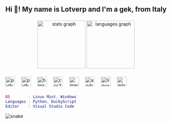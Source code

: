 <h2 align="left">Hi 👋! My name is Lotverp and I'm a gek, from Italy</h2>

###

<div align="center">
  <img src="https://github-readme-stats.vercel.app/api?username=Lotverp&hide_title=false&hide_rank=false&show_icons=true&include_all_commits=true&count_private=true&disable_animations=false&theme=dracula&locale=en&hide_border=false" height="150" alt="stats graph"  />
  
  <img src="https://github-readme-stats.vercel.app/api/top-langs?username=Lotverp&locale=en&hide_title=false&layout=compact&card_width=320&langs_count=5&theme=dracula&hide_border=false" height="150" alt="languages graph"  />
</div>

###

<div align="left">
  <img src="https://cdn.jsdelivr.net/gh/devicons/devicon/icons/python/python-original.svg" height="30" alt="python logo"  />
  <img width="12" />

  <img src="https://cdn.jsdelivr.net/gh/devicons/devicon@latest/icons/javascript/javascript-original.svg" height="30" alt="python logo"  />
  <img width="12" />

  <img src="https://cdn.jsdelivr.net/gh/devicons/devicon/icons/html5/html5-original.svg" height="30" alt="html5 logo"  />
  <img width="12" />

  <img src="https://cdn.jsdelivr.net/gh/devicons/devicon/icons/css3/css3-original.svg" height="30" alt="css3 logo"  />
  <img width="12" />

  <img src="https://cdn.jsdelivr.net/gh/devicons/devicon@latest/icons/markdown/markdown-original.svg" height="30" alt="markdown logo"  />
  <img width="12" />

  <img src="https://cdn.jsdelivr.net/gh/devicons/devicon@latest/icons/android/android-plain.svg" height="30" alt="android logo"  />
  <img width="12" />

  <img src="https://cdn.jsdelivr.net/gh/devicons/devicon@latest/icons/linux/linux-original.svg" height="30" alt="linux logo"  />  
  <img width="12" />
  
  <img src="https://cdn.jsdelivr.net/gh/devicons/devicon@latest/icons/windows11/windows11-original.svg" height="30" alt="windows logo"  />
            
</div>

###

<div align="left">
  <a 
    <img src="https://img.shields.io/static/v1?message=Youtube&logo=youtube&label=&color=FF0000&logoColor=white&labelColor=&style=for-the-badge" height="35" alt="youtube logo"  />
  </a>
</div>

```lua
OS        : Linux Mint, Windows
Languages : Python, DuckyScript
Editor    : Visual Studio Code

```

![snake](https://github.com/user-attachments/assets/8398cdc4-ec41-4f11-925d-b30967674584)

 <!-- Readme inspired by https://github.com/Kerlooo -->
